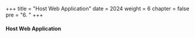 +++
title = "Host Web Application"
date = 2024
weight = 6
chapter = false
pre = "6. "
+++

#### Host Web Application